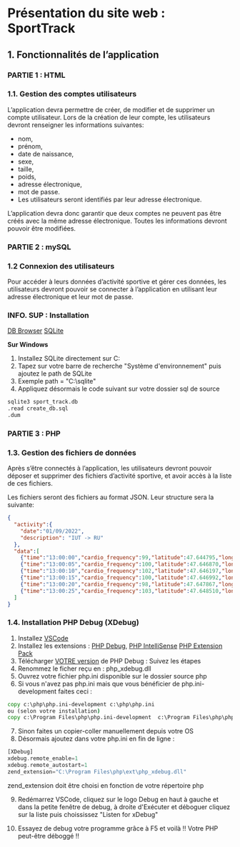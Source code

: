 
# Présentation du site web : SportTrack

## 1. Fonctionnalités de l’application

### **PARTIE 1 : HTML**


### 1.1. Gestion des comptes utilisateurs
L’application devra permettre de créer, de modifier et de supprimer un compte utilisateur. Lors de la création de leur compte, les utilisateurs devront renseigner les informations suivantes:

- nom,
- prénom,
- date de naissance,
- sexe,
- taille,
- poids,
- adresse électronique,
- mot de passe.
- Les utilisateurs seront identifiés par leur adresse électronique. 

L’application devra donc garantir que deux comptes ne peuvent pas être créés avec la même adresse électronique. Toutes les informations devront pouvoir être modifiées.



### **PARTIE 2 : mySQL**

### 1.2 Connexion des utilisateurs

Pour accéder à leurs données d’activité sportive et gérer ces données, les utilisateurs devront pouvoir se connecter à l’application en utilisant leur adresse électronique et leur mot de passe.

### INFO. SUP : Installation

[DB Browser](https://sqlitebrowser.org/dl/)
[SQLite](https://www.sqlite.org/download.html)

**Sur Windows**

1) Installez SQLite directement sur C:
2) Tapez sur votre barre de recherche "Système d'environnement" puis ajoutez le path de SQLite
3) Exemple path = "C:\sqlite"
4) Appliquez désormais le code suivant sur votre dossier sql de source

```bat
sqlite3 sport_track.db
.read create_db.sql
.dum
```


### **PARTIE 3 : PHP**
### 1.3. Gestion des fichiers de données
Après s’être connectés à l’application, les utilisateurs devront pouvoir déposer et supprimer des fichiers d’activité sportive, et avoir accès à la liste de ces fichiers.

Les fichiers seront des fichiers au format JSON. Leur structure sera la suivante:

```json
{
  "activity":{
    "date":"01/09/2022",
    "description": "IUT -> RU"
  },
  "data":[
    {"time":"13:00:00","cardio_frequency":99,"latitude":47.644795,"longitude":-2.776605,"altitude":18},
    {"time":"13:00:05","cardio_frequency":100,"latitude":47.646870,"longitude":-2.778911,"altitude":18},
    {"time":"13:00:10","cardio_frequency":102,"latitude":47.646197,"longitude":-2.780220,"altitude":18},
    {"time":"13:00:15","cardio_frequency":100,"latitude":47.646992,"longitude":-2.781068,"altitude":17},
    {"time":"13:00:20","cardio_frequency":98,"latitude":47.647867,"longitude":-2.781744,"altitude":16},
    {"time":"13:00:25","cardio_frequency":103,"latitude":47.648510,"longitude":-2.780145,"altitude":16}
  ]
}
```

### 1.4. Installation PHP Debug (XDebug)
  1. Installez [VSCode](https://code.visualstudio.com/)
  2. Installez les extensions : [PHP Debug](https://marketplace.visualstudio.com/items?itemName=xdebug.php-debug),
  [PHP IntelliSense](https://marketplace.visualstudio.com/items?itemName=zobo.php-intellisense)
  [PHP Extension Pack](https://marketplace.visualstudio.com/items?itemName=xdebug.php-pack)
  3. Télécharger [VOTRE version](https://xdebug.org/wizard) de PHP Debug : Suivez les étapes
  4. Renommez le ficher reçu en : php_xdebug.dll
  5. Ouvrez votre fichier php.ini disponible sur le dossier source php
  6. Si vous n'avez pas php.ini mais que vous bénéficier de php.ini-development faites ceci :
  ```bat
  copy c:\php\php.ini-development c:\php\php.ini
  ou (selon votre installation)
  copy c:\Program Files\php\php.ini-development  c:\Program Files\php\php.ini 
  ```
  7. Sinon faites un copier-coller manuellement depuis votre OS
  8. Désormais ajoutez dans votre php.ini en fin de ligne :
  ```php
  [XDebug]
  xdebug.remote_enable=1
  xdebug.remote_autostart=1
  zend_extension="C:\Program Files\php\ext\php_xdebug.dll"
  ```
  zend_extension doit être choisi en fonction de votre répertoire php

  9. Redémarrez VSCode, cliquez sur le logo Debug en haut à gauche et dans la petite fenêtre de debug, à droite d'Exécuter et déboguer cliquez sur la liste puis choississez "Listen for xDebug"

  10. Essayez de debug votre programme grâce à F5 et voilà !! Votre PHP peut-être déboggé !!

